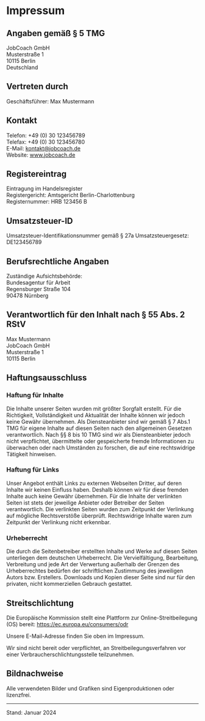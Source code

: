 # Impressum

## Angaben gemäß § 5 TMG

JobCoach GmbH  
Musterstraße 1  
10115 Berlin  
Deutschland

## Vertreten durch

Geschäftsführer: Max Mustermann

## Kontakt

Telefon: +49 (0) 30 123456789  
Telefax: +49 (0) 30 123456780  
E-Mail: kontakt@jobcoach.de  
Website: www.jobcoach.de

## Registereintrag

Eintragung im Handelsregister  
Registergericht: Amtsgericht Berlin-Charlottenburg  
Registernummer: HRB 123456 B

## Umsatzsteuer-ID

Umsatzsteuer-Identifikationsnummer gemäß § 27a Umsatzsteuergesetz:  
DE123456789

## Berufsrechtliche Angaben

Zuständige Aufsichtsbehörde:  
Bundesagentur für Arbeit  
Regensburger Straße 104  
90478 Nürnberg

## Verantwortlich für den Inhalt nach § 55 Abs. 2 RStV

Max Mustermann  
JobCoach GmbH  
Musterstraße 1  
10115 Berlin

## Haftungsausschluss

### Haftung für Inhalte

Die Inhalte unserer Seiten wurden mit größter Sorgfalt erstellt. Für die Richtigkeit, Vollständigkeit und Aktualität der Inhalte können wir jedoch keine Gewähr übernehmen. Als Diensteanbieter sind wir gemäß § 7 Abs.1 TMG für eigene Inhalte auf diesen Seiten nach den allgemeinen Gesetzen verantwortlich. Nach §§ 8 bis 10 TMG sind wir als Diensteanbieter jedoch nicht verpflichtet, übermittelte oder gespeicherte fremde Informationen zu überwachen oder nach Umständen zu forschen, die auf eine rechtswidrige Tätigkeit hinweisen.

### Haftung für Links

Unser Angebot enthält Links zu externen Webseiten Dritter, auf deren Inhalte wir keinen Einfluss haben. Deshalb können wir für diese fremden Inhalte auch keine Gewähr übernehmen. Für die Inhalte der verlinkten Seiten ist stets der jeweilige Anbieter oder Betreiber der Seiten verantwortlich. Die verlinkten Seiten wurden zum Zeitpunkt der Verlinkung auf mögliche Rechtsverstöße überprüft. Rechtswidrige Inhalte waren zum Zeitpunkt der Verlinkung nicht erkennbar.

### Urheberrecht

Die durch die Seitenbetreiber erstellten Inhalte und Werke auf diesen Seiten unterliegen dem deutschen Urheberrecht. Die Vervielfältigung, Bearbeitung, Verbreitung und jede Art der Verwertung außerhalb der Grenzen des Urheberrechtes bedürfen der schriftlichen Zustimmung des jeweiligen Autors bzw. Erstellers. Downloads und Kopien dieser Seite sind nur für den privaten, nicht kommerziellen Gebrauch gestattet.

## Streitschlichtung

Die Europäische Kommission stellt eine Plattform zur Online-Streitbeilegung (OS) bereit: https://ec.europa.eu/consumers/odr

Unsere E-Mail-Adresse finden Sie oben im Impressum.

Wir sind nicht bereit oder verpflichtet, an Streitbeilegungsverfahren vor einer Verbraucherschlichtungsstelle teilzunehmen.

## Bildnachweise

Alle verwendeten Bilder und Grafiken sind Eigenproduktionen oder lizenzfrei.

---

Stand: Januar 2024